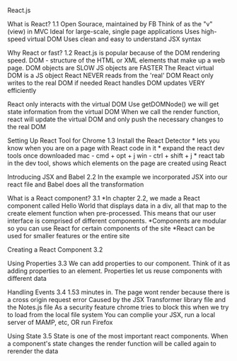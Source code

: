 React.js

What is React? 1.1
Open Sourace, maintained by FB
Think of as the "v" (view)	in MVC
Ideal for large-scale, single page applications
Uses high-speed virtual DOM
Uses clean and easy to understand JSX syntax

Why React or fast? 1.2
React.js is popular because of the DOM rendering speed. 
DOM - structure of the HTML or XML elements that make up a web page.
DOM objects are SLOW
JS objects are FASTER
The React virtual DOM is a JS object
React NEVER reads from the 'real' DOM
React only writes to the real DOM if needed
React handles DOM updates VERY efficiently

React only interacts with the virtual DOM
Use getDOMNode() we will get state information from the virtual DOM
When we call the render function, react will update the virtual DOM and only push the necessary changes to the real DOM

Setting Up React Tool for Chrome 1.3
Install the React Detector
	* lets you know when you are on a page with React code in it
	* expand the react dev tools once downloaded
	mac - cmd + opt + j 
	win - ctrl + shift + j
	* react tab in the dev tool, shows which elements on the page are created using React

Introducing JSX and Babel 2.2
In the example we incorporated JSX into our react file and Babel does all the transformation

What is a React component? 3.1
	*In chapter 2.2, we made a React component called Hello World that displays data in a div, all that map to the create element function when pre-processed. This means that our user interface is comprised of different components.
	*Components are modular so you can use React for certain components of the site
	*React can be used for smaller features or the entire site

Creating a React Component 3.2

Using Properties 3.3
	We can add properties to our component. Think of it as adding properties to an element.
	Properties let us reuse components with different data

Handling Events 3.4
	1.53 minutes in. The page wont render because there is a cross origin request error
		Caused by the JSX Transformer library file and the Notes.js file
		As a security feature chrome tries to block this when we try to load from the local file system
			You can complie your JSX, run a local server of MAMP, etc, OR run Firefox

Using State 3.5
	State is one of the most important react components.
	When a component's state changes the render function will be called again to rerender the data 


	

	












